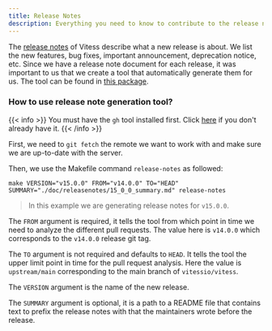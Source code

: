 ```yaml
---
title: Release Notes
description: Everything you need to know to contribute to the release notes of Vitess
---
```


The [release notes](https://github.com/vitessio/vitess/releases) of Vitess describe what a new release is about. We list the new features, bug fixes, important announcement, deprecation notice, etc.
Since we have a release note document for each release, it was important to us that we create a tool that automatically generate them for us. The tool can be found in [this package](https://github.com/vitessio/vitess/tree/main/go/tools/release-notes).

### How to use release note generation tool?

{{< info >}}
You must have the `gh` tool installed first. Click [here](https://github.com/cli/cli) if you don't already have it.
{{< /info >}}

First, we need to `git fetch` the remote we want to work with and make sure we are up-to-date with the server.

Then, we use the Makefile command `release-notes` as followed:

```shell
make VERSION="v15.0.0" FROM="v14.0.0" TO="HEAD" SUMMARY="./doc/releasenotes/15_0_0_summary.md" release-notes
```

> In this example we are generating release notes for `v15.0.0`.

The `FROM` argument is required, it tells the tool from which point in time we need to analyze the different pull requests.
The value here is `v14.0.0` which corresponds to the `v14.0.0` release git tag.

The `TO` argument is not required and defaults to `HEAD`.
It tells the tool the upper limit point in time for the pull request analysis.
Here the value is `upstream/main` corresponding to the main branch of `vitessio/vitess`.

The `VERSION` argument is the name of the new release.

The `SUMMARY` argument is optional, it is a path to a README file that contains text to prefix the release notes with that the maintainers wrote before the release.
